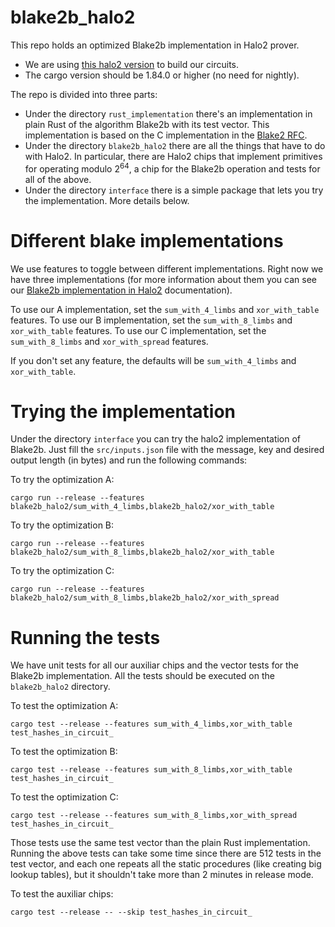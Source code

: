 # blake2b_halo2
This repo holds an optimized Blake2b implementation in Halo2 prover.

* We are using [this halo2 version](https://github.com/input-output-hk/halo2) to build our circuits.
* The cargo version should be 1.84.0 or higher (no need for nightly).

The repo is divided into three parts:
* Under the directory ```rust_implementation``` there's an implementation in plain Rust of the algorithm Blake2b with its test vector. This implementation is based on the C implementation in the [Blake2 RFC](https://datatracker.ietf.org/doc/html/rfc7693.html).
* Under the directory ```blake2b_halo2``` there are all the things that have to do with Halo2. In particular, there are Halo2 chips that implement primitives for operating modulo $2^{64}$, a chip for the Blake2b operation and tests for all of the above.
* Under the directory ```interface``` there is a simple package that lets you try the implementation. More details below.   


# Different blake implementations

We use features to toggle between different implementations. Right now we have three implementations (for more information about them you can see our [Blake2b implementation in Halo2](https://hackmd.io/@BjOWve_hTxGZidE1ii0HJg/HkVu20JFkx) documentation).

To use our A implementation, set the `sum_with_4_limbs` and `xor_with_table` features. 
To use our B implementation, set the `sum_with_8_limbs` and `xor_with_table` features.
To use our C implementation, set the `sum_with_8_limbs` and `xor_with_spread` features.

If you don't set any feature, the defaults will be `sum_with_4_limbs` and `xor_with_table`. 

# Trying the implementation
Under the directory ```interface``` you can try the halo2 implementation of Blake2b.
Just fill the ```src/inputs.json``` file with the message, key and desired output length (in bytes) and run the following commands:

To try the optimization A: 

```cargo run --release --features blake2b_halo2/sum_with_4_limbs,blake2b_halo2/xor_with_table```

To try the optimization B:

```cargo run --release --features blake2b_halo2/sum_with_8_limbs,blake2b_halo2/xor_with_table```

To try the optimization C:

```cargo run --release --features blake2b_halo2/sum_with_8_limbs,blake2b_halo2/xor_with_spread```


# Running the tests

We have unit tests for all our auxiliar chips and the vector tests for the Blake2b implementation. All the tests should be executed on the ```blake2b_halo2``` directory.

To test the optimization A:

```cargo test --release --features sum_with_4_limbs,xor_with_table test_hashes_in_circuit_```

To test the optimization B:

```cargo test --release --features sum_with_8_limbs,xor_with_table test_hashes_in_circuit_```

To test the optimization C:

```cargo test --release --features sum_with_8_limbs,xor_with_spread test_hashes_in_circuit_```


Those tests use the same test vector than the plain Rust implementation. Running the above tests can take some time since there are 512 tests in the test vector, and each one repeats all the static procedures (like creating big lookup tables), but it shouldn't take more than 2 minutes in release mode.

To test the auxiliar chips:

```cargo test --release -- --skip test_hashes_in_circuit_```
